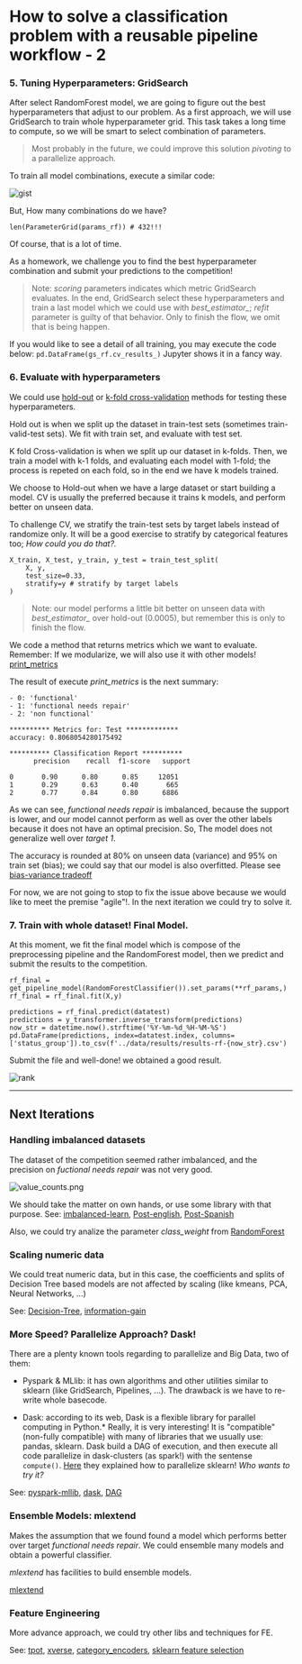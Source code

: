
# How to solve a classification problem with a reusable pipeline workflow - 2

### 5. Tuning Hyperparameters: GridSearch
After select RandomForest model, we are going to figure out the best hyperparameters that adjust to our problem. 
As a first approach, we will use GridSearch to train whole hyperparameter grid. This task takes a long time to compute, so we will be smart to select combination of parameters. 

> Most probably in the future, we could improve this solution *pivoting* to a parallelize approach.

To train all model combinations, execute a similar code: 
<!-- [gist](https://gist.github.com/JonathanLoscalzo/71a620a9f71547ba4ef05b32e841f3c7)   -->
![gist](../references/images/gridsearch_example.png)

But, How many combinations do we have?

```
len(ParameterGrid(params_rf)) # 432!!!
```
Of course, that is a lot of time. 

As a homework, we challenge you to find the best hyperparameter combination and submit your predictions to the competition!

> Note: *scoring* parameters indicates which metric GridSearch evaluates. In the end, GridSearch select these hyperparameters and train a last model which we could use with *best_estimator_*; *refit* parameter is guilty of that behavior. Only to finish the flow, we omit that is being happen.

If you would like to see a detail of all training, you may execute the code below: 
``` pd.DataFrame(gs_rf.cv_results_) ```
Jupyter shows it in a fancy way.

### 6. Evaluate with hyperparameters
We could use [hold-out](https://en.wikipedia.org/wiki/Cross-validation_(statistics)#Holdout_method) or [k-fold cross-validation](https://en.wikipedia.org/wiki/Cross-validation_(statistics)#k-fold_cross-validation) methods for testing these hyperparameters. 

Hold out is when we split up the dataset in train-test sets (sometimes train-valid-test sets). We fit with train set, and evaluate with test set.

K fold Cross-validation is when we split up our dataset in k-folds. Then, we train a model with k-1 folds, and  evaluating each model with 1-fold; the process is repeted on each fold, so in the end we have k models trained.

We choose to Hold-out when we have a large dataset or start building a model. CV is usually the preferred because it trains k models, and perform better on unseen data. 

To challenge CV, we stratify the train-test sets by target labels instead of randomize only. It will be a good exercise to stratify by categorical features too; *How could you do that?.* 

```
X_train, X_test, y_train, y_test = train_test_split(
    X, y, 
    test_size=0.33, 
    stratify=y # stratify by target labels
)
```

> Note: our model performs a little bit better on unseen data with *best_estimator_* over hold-out (0.0005), but remember this is only to finish the flow.

We code a method that returns metrics which we want to evaluate. Remember: If we modularize, we will also use it with other models! [print_metrics](https://github.com/JonathanLoscalzo/pump-it-up_data-mining-the-water/blob/master/pumpitup/notebooks/utils.py)

The result of execute *print_metrics* is the next summary:

```
- 0: 'functional'
- 1: 'functional needs repair'
- 2: 'non functional'

********** Metrics for: Test *************
accuracy: 0.8068054280175492
    
********** Classification Report **********
      precision    recall  f1-score   support

0       0.90      0.80      0.85     12051
1       0.29      0.63      0.40       665
2       0.77      0.84      0.80      6886
```
As we can see, *functional needs repair* is imbalanced, because the support is lower, and our model cannot perform as well as over the other labels because it does not have an optimal precision. So, The model does not generalize well over *target 1*.

The accuracy is rounded at 80% on unseen data (variance) and 95% on train set (bias); we could say that our model is also overfitted. Please see [bias-variance tradeoff](https://en.wikipedia.org/wiki/Bias%E2%80%93variance_tradeoff)

For now, we are not going to stop to fix the issue above because we would like to meet the premise "agile"!. In the next iteration we could try to solve it.

### 7. Train with whole dataset! Final Model. 

 At this moment, we fit the final model which is compose of the preprocessing pipeline and the RandomForest model, then we predict and submit the results to the competition.

```
rf_final = get_pipeline_model(RandomForestClassifier()).set_params(**rf_params,)
rf_final = rf_final.fit(X,y)
```

```
predictions = rf_final.predict(datatest)
predictions = y_transformer.inverse_transform(predictions)
now_str = datetime.now().strftime('%Y-%m-%d_%H-%M-%S')
pd.DataFrame(predictions, index=datatest.index, columns=['status_group']).to_csv(f'../data/results/results-rf-{now_str}.csv')
```

Submit the file and well-done! we obtained a good result.

![rank](../references/images/rank.png)

______________________

## Next Iterations
### Handling imbalanced datasets
The dataset of the competition seemed rather imbalanced, and the precision on *fuctional needs repair* was not very good.

![value_counts.png](../references/images/value_counts.png)

We should take the matter on own hands, or use some library with that purpose. 
See: [imbalanced-learn](https://github.com/scikit-learn-contrib/imbalanced-learn), [Post-english](https://machinelearningmastery.com/tactics-to-combat-imbalanced-classes-in-your-machine-learning-dataset/), [Post-Spanish](https://www.aprendemachinelearning.com/clasificacion-con-datos-desbalanceados/)

Also, we could try analize the parameter *class_weight* from [RandomForest](https://scikit-learn.org/stable/modules/generated/sklearn.ensemble.RandomForestClassifier.html)

### Scaling numeric data
We could treat numeric data, but in this case, the coefficients and splits of Decision Tree based models are not affected by scaling (like kmeans, PCA, Neural Networks, ...)

See: [Decision-Tree](https://www.saedsayad.com/decision_tree.htm), [information-gain](https://en.wikipedia.org/wiki/Information_gain_in_decision_trees)

### More Speed? Parallelize Approach? Dask!
There are a plenty known tools regarding to parallelize and Big Data, two of them: 
- Pyspark & MLlib: it has own algorithms and other utilities similar to sklearn (like GridSearch, Pipelines, ...). The drawback is we have to re-write whole basecode. 

- Dask: according to its web, Dask is a flexible library for parallel computing in Python.* Really, it is very interesting! It is "compatible" (non-fully compatible) with many of libraries that we usually use: pandas, sklearn.
Dask build a DAG of execution, and then execute all code parallelize in dask-clusters (as spark!) with the sentense ```compute()```. [Here](https://ml.dask.org/index.html?highlight=random%20forest#parallelize-scikit-learn-directly) they explained how to parallelize sklearn! *Who wants to try it?*

See: [pyspark-mllib](https://spark.apache.org/docs/latest/ml-guide.html), [dask](https://docs.dask.org/en/latest/), [DAG](https://en.wikipedia.org/wiki/Directed_acyclic_graph)

### Ensemble Models: mlextend
Makes the assumption that we found found a model which performs better over target *functional needs repair*. We could ensemble many models and obtain a powerful classifier. 

*mlextend* has facilities to build ensemble models.

[mlextend](http://rasbt.github.io/mlxtend/)

### Feature Engineering
More advance approach, we could try other libs and techniques for FE.

See: [tpot](https://github.com/EpistasisLab/tpot), [xverse](https://github.com/Sundar0989/XuniVerse), [category_encoders](http://contrib.scikit-learn.org/categorical-encoding/), [sklearn feature selection](https://scikit-learn.org/stable/modules/feature_selection.html)


